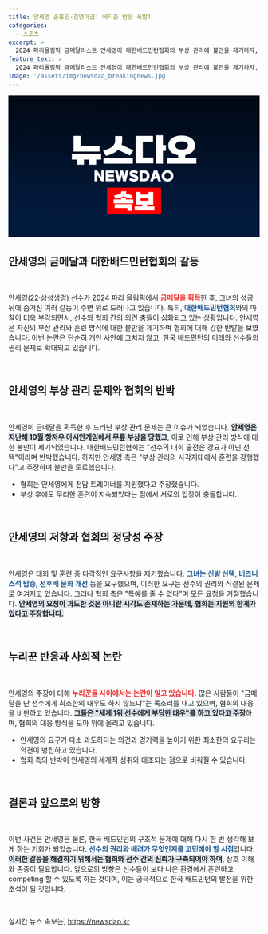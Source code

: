 ```yaml
---
title: 안세영 손흥민·김연아급! 네티즌 반응 폭발!
categories:
  - 스포츠
excerpt: >
  2024 파리올림픽 금메달리스트 안세영이 대한배드민턴협회의 부상 관리에 불만을 제기하자, 협회는 반박하며 논란이 일고 있다. 그녀의 주장과 협회의 해명, 누리꾼들의 격렬한 반응이 주목받고 있다.
feature_text: >
  2024 파리올림픽 금메달리스트 안세영이 대한배드민턴협회의 부상 관리에 불만을 제기하자, 협회는 반박하며 논란이 일고 있다. 그녀의 주장과 협회의 해명, 누리꾼들의 격렬한 반응이 주목받고 있다.
image: '/assets/img/newsdao_breakingnews.jpg'
---
```


<p><img src="/assets/img/newsdao_breakingnews.jpg" alt="firstkoreanews 속보" /></p>

<h2 data-ke-size="size26">안세영의 금메달과 대한배드민턴협회의 갈등</h2>

<p data-ke-size="size16">&nbsp;</p>

<p>안세영(22·삼성생명) 선수가 2024 파리 올림픽에서 <b><span style="color: #ee2323;">금메달을 획득</span></b>한 후, 그녀의 성공 뒤에 숨겨진 여러 갈등이 수면 위로 드러나고 있습니다. 특히, <b><span style="color: #1a5490;">대한배드민턴협회</span></b>와의 마찰이 더욱 부각되면서, 선수와 협회 간의 의견 충돌이 심화되고 있는 상황입니다. 안세영은 자신의 부상 관리와 훈련 방식에 대한 불만을 제기하며 협회에 대해 강한 반발을 보였습니다. 이번 논란은 단순히 개인 사안에 그치지 않고, 한국 배드민턴의 미래와 선수들의 권리 문제로 확대되고 있습니다.</p>

<p data-ke-size="size16">&nbsp;</p>

<h2 data-ke-size="size26">안세영의 부상 관리 문제와 협회의 반박</h2>

<p data-ke-size="size16">&nbsp;</p>

<p>안세영이 금메달을 획득한 후 드러난 부상 관리 문제는 큰 이슈가 되었습니다. <b><span style="background-color: #21538527;">안세영은 지난해 10월 항저우 아시안게임에서 무릎 부상을 당했고</span></b>, 이로 인해 부상 관리 방식에 대한 불만이 제기되었습니다. 대한배드민턴협회는 "선수의 대회 출전은 강요가 아닌 선택"이라며 반박했습니다. 하지만 안세영 측은 "부상 관리의 사각지대에서 훈련을 강행했다"고 주장하며 불만을 토로했습니다.</p>

<ul>
    <li>협회는 안세영에게 전담 트레이너를 지원했다고 주장했습니다.</li>
    <li>부상 후에도 무리한 훈련이 지속되었다는 점에서 서로의 입장이 충돌합니다.</li>
</ul>

<p data-ke-size="size16">&nbsp;</p>

<h2 data-ke-size="size26">안세영의 저항과 협회의 정당성 주장</h2>

<p data-ke-size="size16">&nbsp;</p>

<p>안세영은 대회 및 훈련 중 다각적인 요구사항을 제기했습니다. <b><span style="color: #1a5490;">그녀는 신발 선택, 비즈니스석 탑승, 선후배 문화 개선</span></b> 등을 요구했으며, 이러한 요구는 선수의 권리와 직결된 문제로 여겨지고 있습니다. 그러나 협회 측은 "특혜를 줄 수 없다"며 모든 요청을 거절했습니다. <b><span style="background-color: #21538527;">안세영의 요청이 과도한 것은 아니란 시각도 존재하는 가운데, 협회는 지원의 한계가 있다고 주장합니다.</span></b></p>

<p data-ke-size="size16">&nbsp;</p>

<h2 data-ke-size="size26">누리꾼 반응과 사회적 논란</h2>

<p data-ke-size="size16">&nbsp;</p>

<p>안세영의 주장에 대해 <b><span style="color: #ee2323;">누리꾼들 사이에서는 논란이 일고 있습니다.</span></b> 많은 사람들이 "금메달을 딴 선수에게 최소한의 대우도 하지 않느냐"는 목소리를 내고 있으며, 협회의 대응을 비판하고 있습니다. <b><span style="background-color: #21538527;">그들은 "세계 1위 선수에게 부당한 대우"를 하고 있다고 주장</span></b>하며, 협회의 대응 방식을 도마 위에 올리고 있습니다.</p>

<ul>
    <li>안세영의 요구가 다소 과도하다는 의견과 경기력을 높이기 위한 최소한의 요구라는 의견이 병립하고 있습니다.</li>
    <li>협회 측의 반박이 안세영의 세계적 성취와 대조되는 점으로 비춰질 수 있습니다.</li>
</ul>

<p data-ke-size="size16">&nbsp;</p>

<h2 data-ke-size="size26">결론과 앞으로의 방향</h2>

<p data-ke-size="size16">&nbsp;</p>

<p>이번 사건은 안세영은 물론, 한국 배드민턴의 구조적 문제에 대해 다시 한 번 생각해 보게 하는 기회가 되었습니다. <b><span style="color: #1a5490;">선수의 권리와 배려가 무엇인지를 고민해야 할 시점</span></b>입니다. <b><span style="background-color: #21538527;">이러한 갈등을 해결하기 위해서는 협회와 선수 간의 신뢰가 구축되어야 하며</span></b>, 상호 이해와 존중이 필요합니다. 앞으로의 방향은 선수들이 보다 나은 환경에서 훈련하고 competing 할 수 있도록 하는 것이며, 이는 궁극적으로 한국 배드민턴의 발전을 위한 초석이 될 것입니다.</p>

<p data-ke-size="size16">&nbsp;</p>
실시간 뉴스 속보는, <a href="https://newsdao.kr" rel="dofollow">https://newsdao.kr</a>


